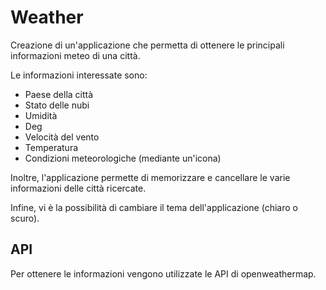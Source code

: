 
# Weather

Creazione di un'applicazione che permetta di ottenere le principali informazioni meteo di una città.

Le informazioni interessate sono:

- Paese della città
- Stato delle nubi
- Umidità
- Deg
- Velocità del vento
- Temperatura
- Condizioni meteorologiche (mediante un'icona)

Inoltre, l'applicazione permette di memorizzare e cancellare le varie informazioni delle città ricercate.

Infine, vi è la possibilità di cambiare il tema dell'applicazione (chiaro o scuro).





## API

Per ottenere le informazioni vengono utilizzate le API di openweathermap. 



